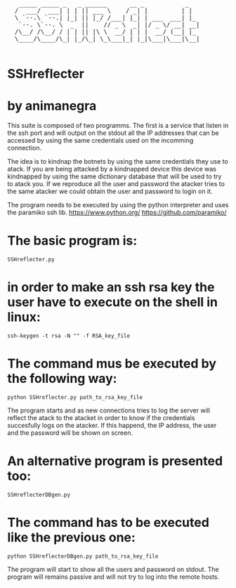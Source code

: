 <pre>
   _____ _____ _   _ ______      __ _           _   
  /  ___/  ___| | | || ___ \    / _| |         | |  
  \ `--.\ `--.| |_| || |_/ /___| |_| | ___  ___| |_ 
   `--. \`--. \  _  ||    // _ \  _| |/ _ \/ __| __|
  /\__/ /\__/ / | | || |\ \  __/ | | |  __/ (__| |_ 
  \____/\____/\_| |_/\_| \_\___|_| |_|\___|\___|\__|
                                                   
</pre>

# SSHreflecter

# by animanegra



 This suite is composed of two programms. The first is a service that listen
 in the ssh port and will output on the stdout all the IP addresses that can
 be accessed by using the same credentials used on the incomming connection.

 The idea is to kindnap the botnets by using the same credentials they use to
 atack. If you are being attacked by a kindnapped device this device was kindnapped
 by using the same dictionary database that will be used to try to atack you.
 If we reproduce all the user and password the atacker tries to the same atacker we could obtain
 the user and password to login on it.

 The program needs to be executed by using the python interpreter and uses the paramiko ssh lib.
	https://www.python.org/
	https://github.com/paramiko/

# The basic program is:

	SSHreflecter.py

# in order to make an ssh rsa key the user have to execute on the shell in linux:

	ssh-keygen -t rsa -N "" -f RSA_key_file

# The command mus be executed by the following way:

	python SSHreflecter.py path_to_rsa_key_file

 The program starts and as new connections tries to log the server will reflect the atack to the atacket
 in order to know if the credentials succesfully logs on the atacker. If this happend, the IP address, the 
 user and the password will be shown on screen.


# An alternative program is presented too:

	SSHreflecterDBgen.py

# The command has to be executed like the previous one:

	python SSHreflecterDBgen.py path_to_rsa_key_file

 The program will start to show all the users and password on stdout. The program will remains passive and
 will not try to log into the remote hosts.

